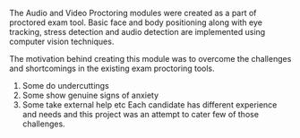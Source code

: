 The Audio and Video Proctoring modules were created as a part of proctored exam tool. 
Basic face and body positioning along with eye tracking, stress detection and audio detection are implemented using computer vision techniques.

The motivation behind creating this module was to overcome the challenges and shortcomings in the existing exam proctoring tools. 
1. Some do undercuttings 
2. Some show genuine signs of anxiety
3. Some take external help
etc
Each candidate has different experience and needs and this project was an attempt to cater few of those challenges.
